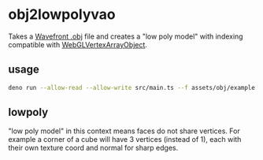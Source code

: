 # obj2lowpolyvao

Takes a [Wavefront .obj](https://en.wikipedia.org/wiki/Wavefront_.obj_file) file and creates a "low poly model" with indexing compatible with [WebGLVertexArrayObject](https://developer.mozilla.org/en-US/docs/Web/API/WebGLVertexArrayObject).

## usage

```sh
deno run --allow-read --allow-write src/main.ts --f assets/obj/example.obj --o assets/lowpoly/example.json
```

## lowpoly

"low poly model" in this context means faces do not share vertices. For example a corner of a cube will have 3 vertices (instead of 1), each with their own texture coord and normal for sharp edges.
